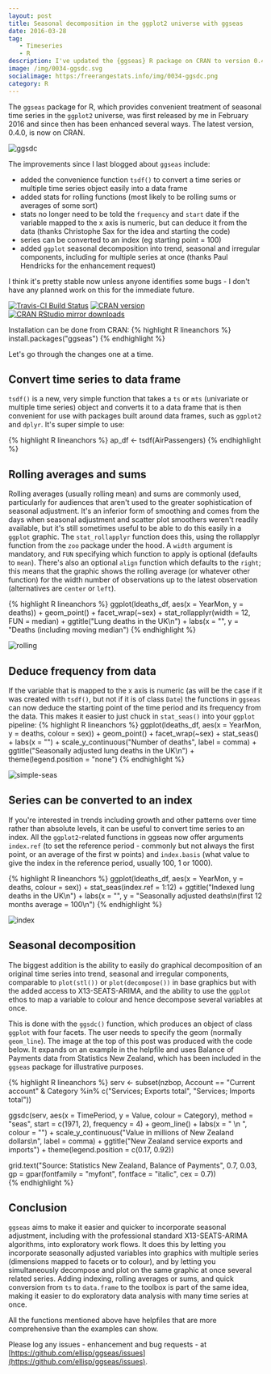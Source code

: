```yaml
---
layout: post
title: Seasonal decomposition in the ggplot2 universe with ggseas
date: 2016-03-28
tag: 
   - Timeseries
   - R
description: I've updated the {ggseas} R package on CRAN to version 0.4.0 and it now includes a ggplot2-based seasonal decomposition, rolling averages on the fly, and options to scale the data to an index.
image: /img/0034-ggsdc.svg
socialimage: https:/freerangestats.info/img/0034-ggsdc.png
category: R
---
```

The `ggseas` package for R, which provides convenient treatment of seasonal time series in the `ggplot2` universe, was first released by me in February 2016 and since then has been enhanced several ways.  The latest version, 0.4.0, is now on CRAN.  

![ggsdc](/img/0034-ggsdc.svg)

The improvements since I last blogged about `ggseas` include:

* added the convenience function `tsdf()` to convert a time series or multiple time series object easily into a data frame
* added stats for rolling functions (most likely to be rolling sums or averages of some sort)
* stats no longer need to be told the `frequency` and `start` date if the variable mapped to the x axis is numeric, but can deduce it from the data (thanks Christophe Sax for the idea and starting the code)
* series can be converted to an index (eg starting point = 100)
* added `ggplot` seasonal decomposition into trend, seasonal and irregular components, including for multiple series at once (thanks Paul Hendricks for the enhancement request)

I think it's pretty stable now unless anyone identifies some bugs - I don't have any planned work on this for the immediate future.

[![Travis-CI Build Status](https://travis-ci.org/ellisp/ggseas.svg?branch=master)](https://travis-ci.org/ellisp/ggseas)
[![CRAN version](http://www.r-pkg.org/badges/version/ggseas)](http://www.r-pkg.org/pkg/ggseas)
[![CRAN RStudio mirror downloads](http://cranlogs.r-pkg.org/badges/ggseas)](http://www.r-pkg.org/pkg/ggseas)

Installation can be done from CRAN:
{% highlight R lineanchors %}
install.packages("ggseas")
{% endhighlight %}


Let's go through the changes one at a time.

## Convert time series to data frame

`tsdf()` is a new, very simple function that takes a `ts` or `mts` (univariate or multiple time series) object and converts it to a data frame that is then convenient for use with packages built around data frames, such as `ggplot2` and `dplyr`.  It's super simple to use:

{% highlight R lineanchors %}
ap_df <- tsdf(AirPassengers)
{% endhighlight %}

## Rolling averages and sums
Rolling averages (usually rolling mean) and sums are commonly used, particularly for audiences that aren't used to the greater sophistication of seasonal adjustment.  It's an inferior form of smoothing and comes from the days when seasonal adjustment and scatter plot smoothers weren't readily available, but it's still sometimes useful to be able to do this easily in a `ggplot` graphic.  The `stat_rollapplyr` function does this, using the rollapplyr function from the `zoo` package under the hood.  A `width` argument is mandatory, and `FUN` specifying which function to apply is optional (defaults to `mean`).  There's also an optional `align` function which defaults to the `right`; this means that the graphic shows the rolling average (or whatever other function) for the width number of observations up to the latest observation (alternatives are `center` or `left`).

{% highlight R lineanchors %}
ggplot(ldeaths_df, aes(x = YearMon, y = deaths)) +
   geom_point() +
   facet_wrap(~sex) +
   stat_rollapplyr(width = 12, FUN = median) +
   ggtitle("Lung deaths in the UK\n") +
   labs(x = "", y = "Deaths (including moving median")
{% endhighlight %}

![rolling](/img/0034-rolling.svg)

## Deduce frequency from data
If the variable that is mapped to the x axis is numeric (as will be the case if it was created with `tsdf()`, but not if it is of class `Date`) the functions in `ggseas` can now deduce the starting point of the time period and its frequency from the data.  This makes it easier to just chuck in `stat_seas()` into your `ggplot` pipeline:
{% highlight R lineanchors %}
ggplot(ldeaths_df, aes(x = YearMon, y = deaths, colour = sex)) +
   geom_point() +
   facet_wrap(~sex) +
   stat_seas() +
   labs(x = "") +
   scale_y_continuous("Number of deaths", label = comma) +
   ggtitle("Seasonally adjusted lung deaths in the UK\n") +
   theme(legend.position = "none")
{% endhighlight %}

![simple-seas](/img/0034-deduce-frequency.svg)

## Series can be converted to an index
If you're interested in trends including growth and other patterns over time rather than absolute levels, it can be useful to convert time series to an index.  All the `ggplot2`-related functions in ggseas now offer arguments `index.ref` (to set the reference period - commonly but not always the first point, or an average of the first w points) and `index.basis` (what value to give the index in the reference period, usually 100, 1 or 1000).

{% highlight R lineanchors %}
ggplot(ldeaths_df, aes(x = YearMon, y = deaths, colour = sex)) +
   stat_seas(index.ref = 1:12) +
   ggtitle("Indexed lung deaths in the UK\n") +
   labs(x = "", y = "Seasonally adjusted deaths\n(first 12 months average = 100\n") 
{% endhighlight %}

![index](/img/0034-index.svg)

## Seasonal decomposition
The biggest addition is the ability to easily do graphical decomposition of an original time series into trend, seasonal and irregular components, comparable to `plot(stl())` or `plot(decompose())` in base graphics but with the added access to X13-SEATS-ARIMA, and the ability to use the `ggplot` ethos to map a variable to colour and hence decompose several variables at once.

This is done with the `ggsdc()` function, which produces an object of class `ggplot` with four facets.  The user needs to specify the geom (normally `geom_line`).  The image at the top of this post was produced with the code below.  It expands on an example in the helpfile and uses Balance of Payments data from Statistics New Zealand, which has been included in the `ggseas` package for illustrative purposes.

{% highlight R lineanchors %}
serv <- subset(nzbop, Account == "Current account" & 
                  Category %in% c("Services; Exports total", "Services; Imports total"))
                  
ggsdc(serv, aes(x = TimePeriod, y = Value, colour = Category),
      method = "seas", start = c(1971, 2), frequency = 4) +
   geom_line() +
   labs(x = "   \n  ", colour = "") +
   scale_y_continuous("Value in millions of New Zealand dollars\n", label = comma) +
   ggtitle("New Zealand service exports and imports") +
   theme(legend.position = c(0.17, 0.92))

   grid.text("Source: Statistics New Zealand, Balance of Payments", 0.7, 0.03,
          gp = gpar(fontfamily = "myfont", fontface = "italic", cex = 0.7))   
{% endhighlight %}

## Conclusion
`ggseas` aims to make it easier and quicker to incorporate seasonal adjustment, including with the professional standard X13-SEATS-ARIMA algorithms, into exploratory work flows.  It does this by letting you incorporate seasonally adjusted variables into graphics with multiple series (dimensions mapped to facets or to colour), and by letting you simultaneously decompose and plot on the same graphic at once several related series.  Adding indexing, rolling averages or sums, and quick conversion from `ts` to `data.frame` to the toolbox is part of the same idea, making it easier to do exploratory data analysis with many time series at once.

All the functions mentioned above have helpfiles that are more comprehensive than the examples can show.

Please log any issues - enhancement and bug requests - at [https://github.com/ellisp/ggseas/issues](https://github.com/ellisp/ggseas/issues).
